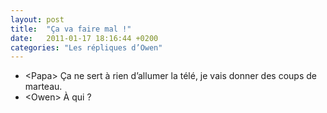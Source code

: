 ```yaml
---
layout: post
title:  "Ça va faire mal !"
date:   2011-01-17 18:16:44 +0200
categories: "Les répliques d’Owen"
---
```


-   \<Papa\> Ça ne sert à rien d’allumer la télé, je vais donner des coups de marteau.
-   \<Owen\> À qui ?
